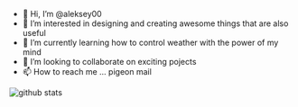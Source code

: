 <!--![github stats](https://github-readme-stats.vercel.app/api?username=aleksey00)-->
- 👋 Hi, I’m @aleksey00
- 👀 I’m interested in designing and creating awesome things that are also useful
- 🌱 I’m currently learning how to control weather with the power of my mind
- 💞️ I’m looking to collaborate on exciting pojects
- 📫 How to reach me ... pigeon mail

![github stats](https://github-readme-stats.vercel.app/api?username=aleksey00)


<!---
aleksey00/aleksey00 is a ✨ special ✨ repository because its `README.md` (this file) appears on your GitHub profile.
You can click the Preview link to take a look at your changes.
--->
